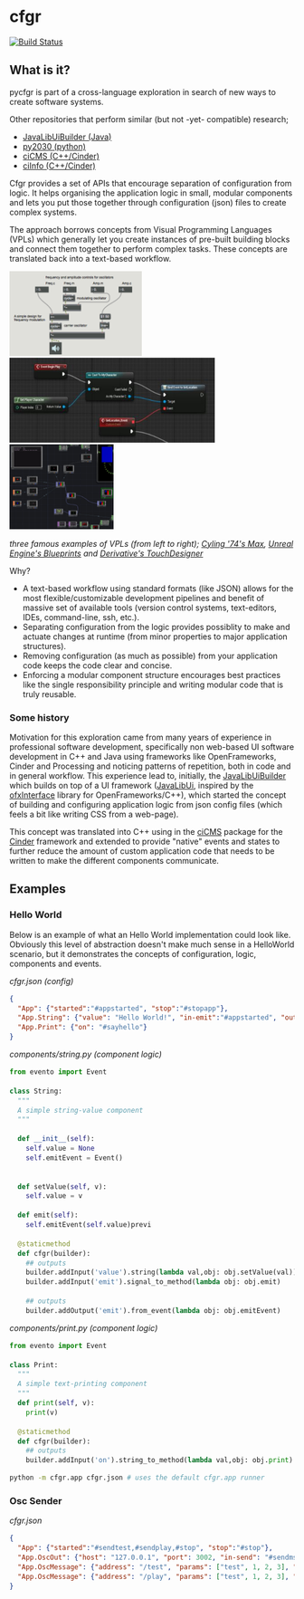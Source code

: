 # cfgr
[![Build Status](https://travis-ci.org/markkorput/pycfgr.svg)](https://travis-ci.org/markkorput/pycfgr)



## What is it?

pycfgr is part of a cross-language exploration in search of new ways to create software systems.

Other repositories that perform similar (but not -yet- compatible) research;
* [JavaLibUiBuilder (Java)](https://github.com/fusefactory/JavaLibUiBuilder)
* [py2030 (python)](https://github.com/markkorput/py2030)
* [ciCMS (C++/Cinder)](https://github.com/markkorput/cicms)
* [ciInfo (C++/Cinder)](https://github.com/markkorput/ciinfo)

Cfgr provides a set of APIs that encourage separation of configuration from logic. It helps organising the application logic in small, modular components and lets you put those together through configuration (json) files to create complex systems. 

The approach borrows concepts from Visual Programming Languages (VPLs) which generally let you create instances of pre-built building blocks and connect them together to perform complex tasks. These concepts are translated back into a text-based workflow.

[<img src="docs/vpl-02-maxmsp.png" alt="MaxMSP" height="150" />](docs/vpl-02-maxmsp.png)
[<img src="docs/vpl-01-blueprints.jpg" alt="Blueprints" height="150" />](docs/vpl-01-blueprints.jpg)
[<img src="docs/vpl-03-touchdesigner.png" alt="TouchDesigner" height="150" />](docs/vpl-03-touchdesigner.png)

_three famous examples of VPLs (from left to right); [Cyling '74's Max](https://cycling74.com/products/max/), [Unreal Engine's Blueprints](https://docs.unrealengine.com/en-US/Engine/Blueprints/index.html) and [Derivative's TouchDesigner](http://derivative.ca)_

Why?
* A text-based workflow using standard formats (like JSON) allows for the most flexible/customizable development pipelines and benefit of massive set of available tools (version control systems, text-editors, IDEs, command-line, ssh, etc.).
* Separating configuration from the logic provides possiblity to make and actuate changes at runtime (from minor properties to major application structures).
* Removing configuration (as much as possible) from your application code keeps the code clear and concise.
* Enforcing a modular component structure encourages best practices like the single responsibility principle and writing modular code that is truly reusable.

### Some history

Motivation for this exploration came from many years of experience in professional software development, specifically non web-based UI software development in C++ and Java using frameworks like OpenFrameworks, Cinder and Processing and noticing patterns of repetition, both in code and in general workflow. This experience lead to, initially, the [JavaLibUiBuilder](https://github.com/fusefactory/JavaLibUiBuilder) which builds on top of a UI framework ([JavaLibUi](https://github.com/fusefactory/JavaLibUi), inspired by the [ofxInterface](https://github.com/galsasson/ofxInterface) library for OpenFrameworks/C++), which started the concept of building and configuring application logic from json config files (which feels a bit like writing CSS from a web-page).

This concept was translated into C++ using in the [ciCMS](https://github.com/markkorput/cicms) package for the [Cinder](https://libcinder.org/) framework and extended to provide "native" events and states to further reduce the amount of custom application code that needs to be written to make the different components communicate.

## Examples

### Hello World

Below is an example of what an Hello World implementation could look like. Obviously this level of abstraction doesn't make much sense in a HelloWorld scenario, but it demonstrates the concepts of configuration, logic, components and events.

_cfgr.json (config)_
```json
{
  "App": {"started":"#appstarted", "stop":"#stopapp"},
  "App.String": {"value": "Hello World!", "in-emit":"#appstarted", "out-emit":"#sayhello,#stopapp"},
  "App.Print": {"on": "#sayhello"}
}
```

_components/string.py (component logic)_
```python
from evento import Event

class String:
  """
  A simple string-value component
  """

  def __init__(self):
    self.value = None
    self.emitEvent = Event()
    

  def setValue(self, v):
    self.value = v

  def emit(self):
    self.emitEvent(self.value)previ

  @staticmethod
  def cfgr(builder):
    ## outputs
    builder.addInput('value').string(lambda val,obj: obj.setValue(val))
    builder.addInput('emit').signal_to_method(lambda obj: obj.emit)

    ## outputs
    builder.addOutput('emit').from_event(lambda obj: obj.emitEvent)
```

_components/print.py (component logic)_
```python
from evento import Event

class Print:
  """
  A simple text-printing component
  """
  def print(self, v):
    print(v)

  @staticmethod
  def cfgr(builder):
    ## outputs
    builder.addInput('on').string_to_method(lambda val,obj: obj.print)
```

```bash
python -m cfgr.app cfgr.json # uses the default cfgr.app runner
```

### Osc Sender

_cfgr.json_
```json
{
  "App": {"started":"#sendtest,#sendplay,#stop", "stop":"#stop"},
  "App.OscOut": {"host": "127.0.0.1", "port": 3002, "in-send": "#sendmsg"},
  "App.OscMessage": {"address": "/test", "params": ["test", 1, 2, 3], "in-send": "#sendtest", "out-send": "#sendmsg"},
  "App.OscMessage": {"address": "/play", "params": ["test", 1, 2, 3], "in-send": "#sendplay", "out-send": "#sendmsg"}
}
```